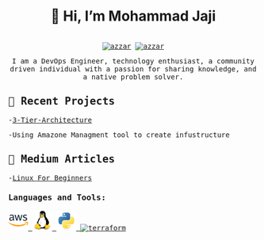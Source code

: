 
<h1 align="center"> 👋 Hi, I’m Mohammad Jaji</h1>

</p>

<div>
  <samp>
    <p align="center">
      <br/>
      <a href="https://www.linkedin.com/in/mohammad-jaji/" target="blank"><img align="center"
         src="https://img.shields.io/badge/linkedin-%231DA1F2.svg?style=for-the-badge&logo=linkedin&logoColor=white"
         alt="azzar" height="30"/></a>
     <a href="https://medium.com/@mohammadjaji98" target="blank"><img align="center"
          src="https://img.shields.io/badge/Medium-12100E?style=for-the-badge&logo=medium&logoColor=white"
          alt="azzar" height="30"/></a>
</details>

</p>

<p align="center">I am a DevOps Engineer, technology enthusiast, a community driven individual with a passion for sharing knowledge, and a native problem solver.

</p>




## 🧰 Recent Projects 

-[3-Tier-Architecture](https://github.com/Mo-Jaji/3-Tier-Architectue_Terraform)

-Using Amazone Managment tool to create infustructure

## 📰 Medium Articles
-[Linux For Beginners](https://medium.com/@mohammadjaji98/linux-for-beginners-d62dc9533ab5)



<h3 align="left">Languages and Tools:</h3>
<p align="left"> <a href="https://aws.amazon.com" target="_blank" rel="noreferrer"> <img src="https://raw.githubusercontent.com/devicons/devicon/master/icons/amazonwebservices/amazonwebservices-original-wordmark.svg" alt="aws" width="40" height="40"/> </a> <a href="https://www.linux.org/" target="_blank" rel="noreferrer"> <img src="https://raw.githubusercontent.com/devicons/devicon/master/icons/linux/linux-original.svg" alt="linux" width="40" height="40"/> </a> <a href="https://www.python.org" target="_blank" rel="noreferrer"> <img src="https://raw.githubusercontent.com/devicons/devicon/master/icons/python/python-original.svg" alt="python" width="40" height="40"/> </a>  </a> <a href="https://www.terraform.io/" target="_blank" rel="noreferrer"> <img src="https://user-images.githubusercontent.com/31406378/108641411-f9374f00-7496-11eb-82a7-0fa2a9cc5f93.png" alt="terraform" width="40" height="40"/> </a> </p> 


